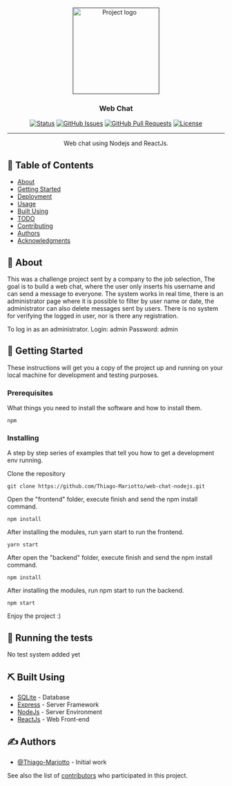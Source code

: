 <p align="center">
  <a href="" rel="noopener">
 <img width=200px height=200px src="https://i.imgur.com/6wj0hh6.jpg" alt="Project logo"></a>
</p>

<h3 align="center">Web Chat</h3>

<div align="center">

[![Status](https://img.shields.io/badge/status-active-success.svg)]()
[![GitHub Issues](https://img.shields.io/github/issues/kylelobo/The-Documentation-Compendium.svg)](https://github.com/kylelobo/The-Documentation-Compendium/issues)
[![GitHub Pull Requests](https://img.shields.io/github/issues-pr/kylelobo/The-Documentation-Compendium.svg)](https://github.com/kylelobo/The-Documentation-Compendium/pulls)
[![License](https://img.shields.io/badge/license-MIT-blue.svg)](/LICENSE)

</div>

---

<p align="center"> Web chat using Nodejs and ReactJs.
    <br> 
</p>

## 📝 Table of Contents

- [About](#about)
- [Getting Started](#getting_started)
- [Deployment](#deployment)
- [Usage](#usage)
- [Built Using](#built_using)
- [TODO](../TODO.md)
- [Contributing](../CONTRIBUTING.md)
- [Authors](#authors)
- [Acknowledgments](#acknowledgement)

## 🧐 About <a name = "about"></a>

This was a challenge project sent by a company to the job selection, The goal is to build a web chat, where the user only inserts his username and can send a message to everyone. The system works in real time, there is an administrator page where it is possible to filter by user name or date, the administrator can also delete messages sent by users. There is no system for verifying the logged in user, nor is there any registration. 

To log in as an administrator. 
Login: admin
Password: admin

## 🏁 Getting Started <a name = "getting_started"></a>

These instructions will get you a copy of the project up and running on your local machine for development and testing purposes.

### Prerequisites

What things you need to install the software and how to install them.

```
npm
```

### Installing

A step by step series of examples that tell you how to get a development env running.



Clone the repository

```
git clone https://github.com/Thiago-Mariotto/web-chat-nodejs.git
```


Open the "frontend" folder, execute finish and send the npm install command.

```
npm install 
```

After installing the modules, run yarn start to run the frontend.

```
yarn start

```

After open the "backend" folder, execute finish and send the npm install command.

```
npm install 
```

After installing the modules, run npm start to run the backend.

```
npm start 
```


Enjoy the project :)

## 🔧 Running the tests <a name = "tests"></a>

No test system added yet



## ⛏️ Built Using <a name = "built_using"></a>

- [SQLite](https://www.sqlite.org/index.html) - Database
- [Express](https://expressjs.com/) - Server Framework
- [NodeJs](https://nodejs.org/en/) - Server Environment
- [ReactJs](https://reactjs.org/) - Web Front-end

## ✍️ Authors <a name = "authors"></a>

- [@Thiago-Mariotto](https://github.com/kylelobo) - Initial work

See also the list of [contributors](https://github.com/Thiago-Mariotto/web-chat-nodejs/graphs/contributors) who participated in this project.

